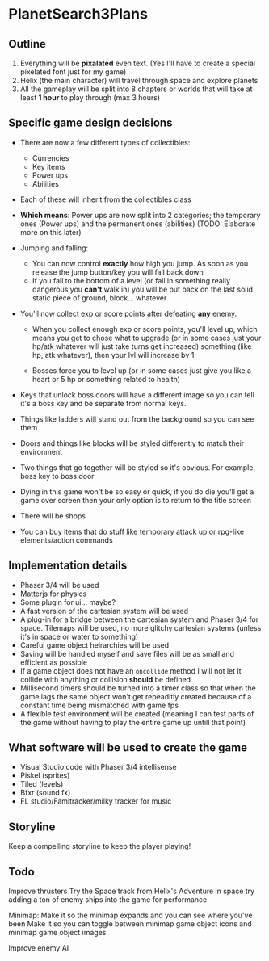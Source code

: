 # PlanetSearch3Plans

Outline
-------

1. Everything will be **pixalated** even text. (Yes I'll have to create a special pixelated font just for my game) 
2. Helix (the main character) will travel through space and explore planets
3. All the gameplay will be split into 8 chapters or worlds that will take at least **1 hour** to play through (max 3 hours) 

Specific game design decisions
------------------------------

- There are now a few different types of collectibles:

    - Currencies
    - Key items 
    - Power ups
    - Abilities

 - Each of these will inherit from the collectibles class

- **Which means**: Power ups are now split into 2 categories; the temporary ones (Power ups) and the permanent ones (abilities)
(TODO: Elaborate more on this later)

- Jumping and falling:
    
    - You can now control **exactly** how high you jump. As soon as you release the jump button/key you will fall back down
    - If you fall to the bottom of a level (or fall in something really dangerous you **can't** walk in) you will be put 
    back on the last solid static piece of ground, block... whatever

- You'll now collect exp or score points after defeating **any** enemy.
    
    - When you collect enough exp or score points, you'll level up, which means you get to chose what to upgrade (or in 
    some cases just your hp/atk whatever will just take turns get increased) 
    something (like hp, atk whatever), then your lvl will increase by 1

    - Bosses force you to level up (or in some cases just give you like a heart or 5 hp or something related to health)

- Keys that unlock boss doors will have a different image so you can tell it's a boss key and be separate from normal keys.

- Things like ladders will stand out from the background so you can see them
- Doors and things like blocks will be styled differently to match their environment
- Two things that go together will be styled so it's obvious. For example, boss key to boss door
- Dying in this game won't be so easy or quick, if you do die you'll get a game over screen then your only option is to 
return to the title screen

- There will be shops
- You can buy items that do stuff like temporary attack up or rpg-like elements/action commands

Implementation details
----------------------

- Phaser 3/4 will be used
- Matterjs for physics
- Some plugin for ui... maybe?
- A fast version of the cartesian system will be used 
- A plug-in for a bridge between the cartesian system and Phaser 3/4 for space.
Tilemaps will be used, no more glitchy cartesian systems (unless it's in space or water to something)
- Careful game object heirarchies will be used
- Saving will be handled myself and save files will be as small and efficient as possible
- If a game object does not have an `oncollide` method I will not let it collide with anything
or collision **should** be defined
- Millisecond timers should be turned into a timer class so that when the game lags the same object won't get repeaditly created because of a constant time being mismatched with game fps 
- A flexible test environment will be created (meaning I can test parts of the game without having to play the entire game up untill that point)

What software will be used to create the game
----------------------------------------
- Visual Studio code with Phaser 3/4 intellisense
- Piskel (sprites)
- Tiled (levels)
- Bfxr (sound fx)
- FL studio/Famitracker/milky tracker for music

Storyline
---------
Keep a compelling storyline to keep the player playing!


Todo
------
Improve thrusters
Try the Space track from Helix's Adventure in space
try adding a ton of enemy ships into the game for performance


Minimap:
Make it so the minimap expands and you can see where you've been
Make it so you can toggle between minimap game object icons and minimap game object images

Improve enemy AI